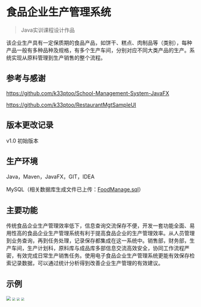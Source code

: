 # **食品企业生产管理系统**  

>  Java实训课程设计作品

​		该企业生产具有一定保质期的食品产品，如饼干、糕点、肉制品等（类别），每种产品一般有多种品种及规格，有多个生产车间，分别对应不同大类产品的生产。系统实现从原料管理到生产销售的整个流程。  



## 参考与感谢

https://github.com/k33ptoo/School-Management-System-JavaFX

https://github.com/k33ptoo/RestaurantMgtSampleUI



## 版本更改记录

v1.0 初始版本

## 生产环境

Java，Maven，JavaFX，GIT，IDEA

MySQL（相关数据库生成文件已上传：[FoodManage.sql](https://github.com/KenyonZhao233/Food-company-management-system/blob/master/FoodManage.sql)）



## 主要功能

​         传统食品企业生产管理效率低下，信息查询交流保存不便，开发一套功能全面、易用性高的食品企业生产管理系统有利于提高食品企业的生产管理效率。从人员管理到业务查询，再到任务处理，记录保存都集成在这一系统中。销售部，财务部，生产车间，生产计划科，原料库与成品库多部信息交流高效安全，协同工作流程严密，有效完成日常生产销售任务。使用电子食品企业生产管理系统更能有效保存检索记录数据，可以通过统计分析得到改善企业生产管理的有效建议。  

## 示例

<img src="D:\code\SPGL\image\1.jpg" style="zoom:75%;" />

<img src="D:\code\SPGL\image\2.jpg" style="zoom:50%;" />

<img src="D:\code\SPGL\image\3.jpg" style="zoom:50%;" />

<img src="D:\code\SPGL\image\4.jpg" style="zoom:50%;" />